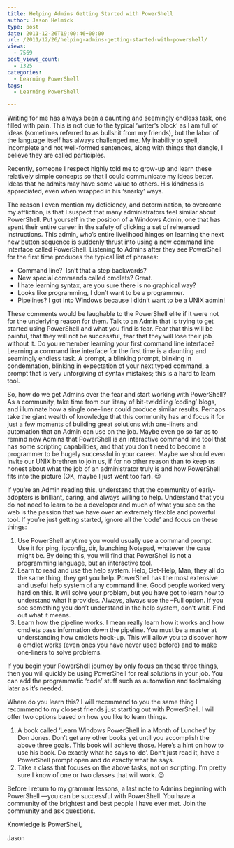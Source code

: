 ```yaml
---
title: Helping Admins Getting Started with PowerShell
author: Jason Helmick
type: post
date: 2011-12-26T19:00:46+00:00
url: /2011/12/26/helping-admins-getting-started-with-powershell/
views:
  - 7569
post_views_count:
  - 1325
categories:
  - Learning PowerShell
tags:
  - Learning PowerShell

---
```

Writing for me has always been a daunting and seemingly endless task, one filled with pain. This is not due to the typical ‘writer’s block’ as I am full of ideas (sometimes referred to as bullshit from my friends), but the labor of the language itself has always challenged me. My inability to spell, incomplete and not well-formed sentences, along with things that dangle, I believe they are called participles.

Recently, someone I respect highly told me to grow-up and learn these relatively simple concepts so that I could communicate my ideas better. Ideas that he admits may have some value to others. His kindness is appreciated, even when wrapped in his ‘snarky’ ways.

The reason I even mention my deficiency, and determination, to overcome my affliction, is that I suspect that many administrators feel similar about PowerShell. Put yourself in the position of a Windows Admin, one that has spent their entire career in the safety of clicking a set of rehearsed instructions. This admin, who’s entire livelihood hinges on learning the next new button sequence is suddenly thrust into using a new command line interface called PowerShell. Listening to Admins after they see PowerShell for the first time produces the typical list of phrases:

  * Command line?  Isn’t that a step backwards?
  * New special commands called cmdlets? Great.
  * I hate learning syntax, are you sure there is no graphical way?
  * Looks like programming, I don’t want to be a programmer.
  * Pipelines? I got into Windows because I didn’t want to be a UNIX admin!

These comments would be laughable to the PowerShell elite if it were not for the underlying reason for them. Talk to an Admin that is trying to get started using PowerShell and what you find is fear. Fear that this will be painful, that they will not be successful, fear that they will lose their job without it. Do you remember learning your first command line interface? Learning a command line interface for the first time is a daunting and seemingly endless task. A prompt, a blinking prompt, blinking in condemnation, blinking in expectation of your next typed command, a prompt that is very unforgiving of syntax mistakes; this is a hard to learn tool.

So, how do we get Admins over the fear and start working with PowerShell? As a community, take time from our litany of bit-twiddling ‘coding’ blogs, and illuminate how a single one-liner could produce similar results. Perhaps take the giant wealth of knowledge that this community has and focus it for just a few moments of building great solutions with one-liners and automation that an Admin can use on the job. Maybe even go so far as to remind new Admins that PowerShell is an interactive command line tool that has some scripting capabilities, and that you don’t need to become a programmer to be hugely successful in your career. Maybe we should even invite our UNIX brethren to join us, if for no other reason than to keep us honest about what the job of an administrator truly is and how PowerShell fits into the picture (OK, maybe I just went too far). 😉

If you’re an Admin reading this, understand that the community of early-adopters is brilliant, caring, and always willing to help. Understand that you do not need to learn to be a developer and much of what you see on the web is the passion that we have over an extremely flexible and powerful tool. If you’re just getting started, ignore all the ‘code’ and focus on these things:

  1. Use PowerShell anytime you would usually use a command prompt.  Use it for ping, ipconfig, dir, launching Notepad, whatever the case might be. By doing this, you will find that PowerShell is not a programming language, but an interactive tool.
  2. Learn to read and use the help system. Help, Get-Help, Man, they all do the same thing, they get you help. PowerShell has the most extensive and useful help system of any command line. Good people worked very hard on this. It will solve your problem, but you have got to learn how to understand what it provides. Always, always use the –Full option. If you see something you don’t understand in the help system, don’t wait. Find out what it means.
  3. Learn how the pipeline works. I mean really learn how it works and how cmdlets pass information down the pipeline. You must be a master at understanding how cmdlets hook-up. This will allow you to discover how a cmdlet works (even ones you have never used before) and to make one-liners to solve problems.

If you begin your PowerShell journey by only focus on these three things, then you will quickly be using PowerShell for real solutions in your job. You can add the programmatic ‘code’ stuff such as automation and toolmaking later as it’s needed.

Where do you learn this? I will recommend to you the same thing I recommend to my closest friends just starting out with PowerShell. I will offer two options based on how you like to learn things.

  1. A book called ‘Learn Windows PowerShell in a Month of Lunches’ by Don Jones. Don’t get any other books yet until you accomplish the above three goals. This book will achieve those. Here’s a hint on how to use his book. Do exactly what he says to ‘do’. Don’t just read it, have a PowerShell prompt open and do exactly what he says.
  2. Take a class that focuses on the above tasks, not on scripting. I’m pretty sure I know of one or two classes that will work. 😉

Before I return to my grammar lessons, a last note to Admins beginning with PowerShell —you can be successful with PowerShell. You have a community of the brightest and best people I have ever met. Join the community and ask questions.

Knowledge is PowerShell,

Jason